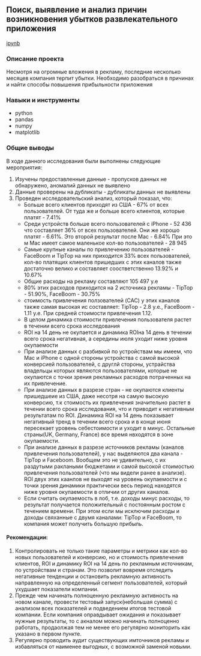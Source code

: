## 	Поиск, выявление и анализ причин возникновения убытков развлекательного приложения
[ipynb](https://github.com/gm-ac/portfolio/blob/main/project_entertainment_app/project_enterainment_app.ipynb)

### Описание проекта
Несмотря на огромные вложения в рекламу, последние несколько месяцев компания терпит убытки. 
Необходимо разобраться в причинах и найти способы повышения прибыльности приложения


### Навыки и инструменты
- python 
- pandas 
- numpy
- matplotlib


### Общие выводы
  В ходе данного исследования были выполнены следующие мероприятия:
1. Изучены предоставленные данные - пропусков данных не обнаружено, аномалий данных не выявлено
2. Данные проверены на дубликаты - дубликаты данных не выявлены
3. Проведен исследовательский анализ, который показал, что:
    - Больше всего клиентов приходят из США - 67% от всех пользователей. От туда же и больше всего клиентов, которые платят - 7.41%
    - Среди устройств больше всего пользователей с iPhone - 52 436 что составляет 36% от всех пользователей. Они же хорошо платят - 6.61%. Это второй результат после Mac - 6.84% При это м Mac имеет самое маленькое кол-во пользователей - 28 945
    - Самые крупные каналы по привлечению пользователей - FaceBoom и TipTop на них приходится 33% всех пользователей, кол-во платящих клиентов пришедших с этих каналов также достаточно велико и составляет соостветственно 13.92% и 10.67%
    - Общие расходы на рекламу составляют 105 497 у.е
    - 80% этих расходов приходится на 2 источника рекламы - TipTop - 51.90%, FaceBoom - 30.75%
    - стоимость привлечения ползователей (CAC) у этих каналов также самая высокая ис составляет: TipTop - 2.8 у.е., FaceBoom - 1.11 у.е. При средней стоимости привлечения 1.12.
    - В целом динамика стоимости привлечения пользователя растет в течении всего срока исследования
    - ROI на 14 день не окупается и динамика ROIна 14 день в течении всего срока негативная, а  середины июля уходит ниже уровня окупаемости
    - При анализе данных с разбивкой по устройствам мы имеем, что Mac и iPhone с одной стороны устройства с самой высокой конверсией     пользователей, с друглй стороны, устрайства владельцы которых являются пользователями, которые не окупаются с точки зрения рекламных расходов потраченных на их привлечение. 
    - При анализе данных в разрезе стран - не окупаются клиенты пришедшеие из США, даже несотря на самую высокую конверсию, т.к стоимость их привлечения значительно растет в течении всего срока исследования, что и приводит к негативным результатам по ROI. Динамика ROI на 14 день показывает негативный тренд в течении всего срока и в конце июня пересекает уровень себестоимости и уходит в минус. Остальные страны(UK, Germany, France) все время нвходятся в зоне окупаемости.
    - При анализе данных в разрезе источников рекламы (каналов привлечения пользователей), у нас выделяются два канала - TipTop и Faceboom. Вообщем это не удивительно, с их раздутыми раклаными бюджетами и самой высокой стоимостью привлечения пользователей (что мы видели ранее в анализе). ROI двух этих каанлов не выходят на уровень окупаемости и с точки зрения динамики практически весь период находятся ниже уровня окупаемости в отличии от других каналов.  
    - Если считать окупаемость в лоб, т.е. доходы минус расходы, то результат получается положительный с постоянным ростом с течением времени.
    При этом если мы исключим расходы и доходы свяханные с двумя каналами: TipTop и FaceBoom, то компания может получить большую прибыль.  
#### Рекомендации:
1. Контролировать не только такие параметры и метрики как кол-во новых пользователей и конверсию, но и стоимость привлечения клиентов, ROI и динамику ROI на 14 день по рекламным источникам, по устройствам и странам. Это позволит вовремя отследить негативные тенденции и остановить рекламную активность направленную на определенный сегмент пользователей, который ухудшает показатели компании.
2. Прежде чем начинать полноценную рекламную активность на новом канале, провести тестовый запуск(небольшая сумма) с анализом всех показателей и подведением итогов тестовой компании. Если компания оправдывает ожидания и показывает нужные результаты, то с акналом можно начинать полноценно работать, продаолжая тем не менее его регулярно мониторить как указано в первом пункте.
3. Регулярно проводить аудит существующих имточников рекламы и избавляться от наименее выгодных, с возможной заменой новыми.  
